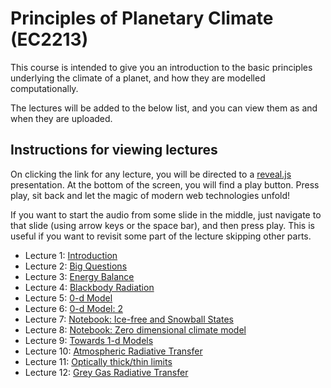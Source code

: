 # Principles of Planetary Climate (EC2213)

This course is intended to give you an introduction to
the basic principles underlying the climate of a planet,
and how they are modelled computationally.

The lectures will be added to the below list, and you can
view them as and when they are uploaded.

## Instructions for viewing lectures

On clicking the link for any lecture, you will be directed
to a [reveal.js](https://revealjs.com/) presentation. At the
bottom of the screen, you will find a play button. Press play,
sit back and let the magic of modern web technologies unfold!

If you want to start the audio from some slide in the middle,
just navigate to that slide (using arrow keys or the space bar),
and then press play. This is useful if you want to revisit some
part of the lecture skipping other parts.

* Lecture 1: [Introduction](./slides/lecture1/index.html)
* Lecture 2: [Big Questions](./slides/lecture2/index.html)
* Lecture 3: [Energy Balance](./slides/lecture2.1/index.html)
* Lecture 4: [Blackbody Radiation](./slides/lecture3.1/index.html)
* Lecture 5: [0-d Model](./slides/lecture3.2/index.html)
* Lecture 6: [0-d Model: 2](./slides/lecture4.1/index.html)
* Lecture 7: [Notebook: Ice-free and Snowball States](./slides/lecture4.2/index.html)
* Lecture 8: [Notebook: Zero dimensional climate model](./slides/lecture5.1/index.html)
* Lecture 9: [Towards 1-d Models](./slides/lecture6.1/index.html)
* Lecture 10: [Atmospheric Radiative Transfer](./slides/lecture6.2/index.html)
* Lecture 11: [Optically thick/thin limits](./slides/lecture7.1/index.html)
* Lecture 12: [Grey Gas Radiative Transfer](./slides/lecture7.2/index.html)
